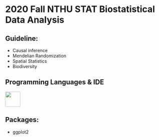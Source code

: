 # 2020 Fall  NTHU STAT Biostatistical Data Analysis

## Guideline:
- Causal inference
- Mendelian Randomization
- Spatial Statistics
- Biodiversity

## Programming Languages & IDE
<img src="https://cdn.jsdelivr.net/gh/devicons/devicon/icons/r/r-original.svg" width=48px height=48px/>

## Packages:
- ggplot2


